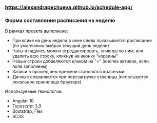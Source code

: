 ### https://alexandrapechueva.github.io/schedule-app/
### Форма составления расписания на неделю

В рамках проекта выполнена:
- При клике на день недели в окне слева показывается расписание (по умолчанию выбран текущий день недели)
- Часы и надпись можно отредактировать, кликнув по ним, или удалить всю строку, кликнув на иконку "корзины"
- Новые строки добавляются кликом на "+" (кнопка активна, если поля заполнены)
- Записи в прошедшем времени становятся красными
- Данные сохраняются при перезагрузке страницы (используется локальное хранилище браузера)

Используемые технологии:
- Angular 10
- Typescript 3.9
- Bootstrap, Flex
- SCSS